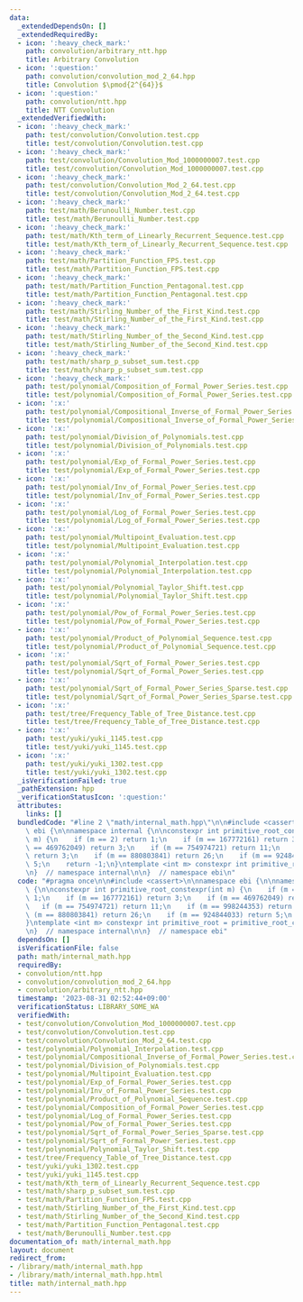 ```yaml
---
data:
  _extendedDependsOn: []
  _extendedRequiredBy:
  - icon: ':heavy_check_mark:'
    path: convolution/arbitrary_ntt.hpp
    title: Arbitrary Convolution
  - icon: ':question:'
    path: convolution/convolution_mod_2_64.hpp
    title: Convolution $\pmod{2^{64}}$
  - icon: ':question:'
    path: convolution/ntt.hpp
    title: NTT Convolution
  _extendedVerifiedWith:
  - icon: ':heavy_check_mark:'
    path: test/convolution/Convolution.test.cpp
    title: test/convolution/Convolution.test.cpp
  - icon: ':heavy_check_mark:'
    path: test/convolution/Convolution_Mod_1000000007.test.cpp
    title: test/convolution/Convolution_Mod_1000000007.test.cpp
  - icon: ':heavy_check_mark:'
    path: test/convolution/Convolution_Mod_2_64.test.cpp
    title: test/convolution/Convolution_Mod_2_64.test.cpp
  - icon: ':heavy_check_mark:'
    path: test/math/Berunoulli_Number.test.cpp
    title: test/math/Berunoulli_Number.test.cpp
  - icon: ':heavy_check_mark:'
    path: test/math/Kth_term_of_Linearly_Recurrent_Sequence.test.cpp
    title: test/math/Kth_term_of_Linearly_Recurrent_Sequence.test.cpp
  - icon: ':heavy_check_mark:'
    path: test/math/Partition_Function_FPS.test.cpp
    title: test/math/Partition_Function_FPS.test.cpp
  - icon: ':heavy_check_mark:'
    path: test/math/Partition_Function_Pentagonal.test.cpp
    title: test/math/Partition_Function_Pentagonal.test.cpp
  - icon: ':heavy_check_mark:'
    path: test/math/Stirling_Number_of_the_First_Kind.test.cpp
    title: test/math/Stirling_Number_of_the_First_Kind.test.cpp
  - icon: ':heavy_check_mark:'
    path: test/math/Stirling_Number_of_the_Second_Kind.test.cpp
    title: test/math/Stirling_Number_of_the_Second_Kind.test.cpp
  - icon: ':heavy_check_mark:'
    path: test/math/sharp_p_subset_sum.test.cpp
    title: test/math/sharp_p_subset_sum.test.cpp
  - icon: ':heavy_check_mark:'
    path: test/polynomial/Composition_of_Formal_Power_Series.test.cpp
    title: test/polynomial/Composition_of_Formal_Power_Series.test.cpp
  - icon: ':x:'
    path: test/polynomial/Compositional_Inverse_of_Formal_Power_Series.test.cpp
    title: test/polynomial/Compositional_Inverse_of_Formal_Power_Series.test.cpp
  - icon: ':x:'
    path: test/polynomial/Division_of_Polynomials.test.cpp
    title: test/polynomial/Division_of_Polynomials.test.cpp
  - icon: ':x:'
    path: test/polynomial/Exp_of_Formal_Power_Series.test.cpp
    title: test/polynomial/Exp_of_Formal_Power_Series.test.cpp
  - icon: ':x:'
    path: test/polynomial/Inv_of_Formal_Power_Series.test.cpp
    title: test/polynomial/Inv_of_Formal_Power_Series.test.cpp
  - icon: ':x:'
    path: test/polynomial/Log_of_Formal_Power_Series.test.cpp
    title: test/polynomial/Log_of_Formal_Power_Series.test.cpp
  - icon: ':x:'
    path: test/polynomial/Multipoint_Evaluation.test.cpp
    title: test/polynomial/Multipoint_Evaluation.test.cpp
  - icon: ':x:'
    path: test/polynomial/Polynomial_Interpolation.test.cpp
    title: test/polynomial/Polynomial_Interpolation.test.cpp
  - icon: ':x:'
    path: test/polynomial/Polynomial_Taylor_Shift.test.cpp
    title: test/polynomial/Polynomial_Taylor_Shift.test.cpp
  - icon: ':x:'
    path: test/polynomial/Pow_of_Formal_Power_Series.test.cpp
    title: test/polynomial/Pow_of_Formal_Power_Series.test.cpp
  - icon: ':x:'
    path: test/polynomial/Product_of_Polynomial_Sequence.test.cpp
    title: test/polynomial/Product_of_Polynomial_Sequence.test.cpp
  - icon: ':x:'
    path: test/polynomial/Sqrt_of_Formal_Power_Series.test.cpp
    title: test/polynomial/Sqrt_of_Formal_Power_Series.test.cpp
  - icon: ':x:'
    path: test/polynomial/Sqrt_of_Formal_Power_Series_Sparse.test.cpp
    title: test/polynomial/Sqrt_of_Formal_Power_Series_Sparse.test.cpp
  - icon: ':x:'
    path: test/tree/Frequency_Table_of_Tree_Distance.test.cpp
    title: test/tree/Frequency_Table_of_Tree_Distance.test.cpp
  - icon: ':x:'
    path: test/yuki/yuki_1145.test.cpp
    title: test/yuki/yuki_1145.test.cpp
  - icon: ':x:'
    path: test/yuki/yuki_1302.test.cpp
    title: test/yuki/yuki_1302.test.cpp
  _isVerificationFailed: true
  _pathExtension: hpp
  _verificationStatusIcon: ':question:'
  attributes:
    links: []
  bundledCode: "#line 2 \"math/internal_math.hpp\"\n\n#include <cassert>\n\nnamespace\
    \ ebi {\n\nnamespace internal {\n\nconstexpr int primitive_root_constexpr(int\
    \ m) {\n    if (m == 2) return 1;\n    if (m == 167772161) return 3;\n    if (m\
    \ == 469762049) return 3;\n    if (m == 754974721) return 11;\n    if (m == 998244353)\
    \ return 3;\n    if (m == 880803841) return 26;\n    if (m == 924844033) return\
    \ 5;\n    return -1;\n}\ntemplate <int m> constexpr int primitive_root = primitive_root_constexpr(m);\n\
    \n}  // namespace internal\n\n}  // namespace ebi\n"
  code: "#pragma once\n\n#include <cassert>\n\nnamespace ebi {\n\nnamespace internal\
    \ {\n\nconstexpr int primitive_root_constexpr(int m) {\n    if (m == 2) return\
    \ 1;\n    if (m == 167772161) return 3;\n    if (m == 469762049) return 3;\n \
    \   if (m == 754974721) return 11;\n    if (m == 998244353) return 3;\n    if\
    \ (m == 880803841) return 26;\n    if (m == 924844033) return 5;\n    return -1;\n\
    }\ntemplate <int m> constexpr int primitive_root = primitive_root_constexpr(m);\n\
    \n}  // namespace internal\n\n}  // namespace ebi"
  dependsOn: []
  isVerificationFile: false
  path: math/internal_math.hpp
  requiredBy:
  - convolution/ntt.hpp
  - convolution/convolution_mod_2_64.hpp
  - convolution/arbitrary_ntt.hpp
  timestamp: '2023-08-31 02:52:44+09:00'
  verificationStatus: LIBRARY_SOME_WA
  verifiedWith:
  - test/convolution/Convolution_Mod_1000000007.test.cpp
  - test/convolution/Convolution.test.cpp
  - test/convolution/Convolution_Mod_2_64.test.cpp
  - test/polynomial/Polynomial_Interpolation.test.cpp
  - test/polynomial/Compositional_Inverse_of_Formal_Power_Series.test.cpp
  - test/polynomial/Division_of_Polynomials.test.cpp
  - test/polynomial/Multipoint_Evaluation.test.cpp
  - test/polynomial/Exp_of_Formal_Power_Series.test.cpp
  - test/polynomial/Inv_of_Formal_Power_Series.test.cpp
  - test/polynomial/Product_of_Polynomial_Sequence.test.cpp
  - test/polynomial/Composition_of_Formal_Power_Series.test.cpp
  - test/polynomial/Log_of_Formal_Power_Series.test.cpp
  - test/polynomial/Pow_of_Formal_Power_Series.test.cpp
  - test/polynomial/Sqrt_of_Formal_Power_Series_Sparse.test.cpp
  - test/polynomial/Sqrt_of_Formal_Power_Series.test.cpp
  - test/polynomial/Polynomial_Taylor_Shift.test.cpp
  - test/tree/Frequency_Table_of_Tree_Distance.test.cpp
  - test/yuki/yuki_1302.test.cpp
  - test/yuki/yuki_1145.test.cpp
  - test/math/Kth_term_of_Linearly_Recurrent_Sequence.test.cpp
  - test/math/sharp_p_subset_sum.test.cpp
  - test/math/Partition_Function_FPS.test.cpp
  - test/math/Stirling_Number_of_the_First_Kind.test.cpp
  - test/math/Stirling_Number_of_the_Second_Kind.test.cpp
  - test/math/Partition_Function_Pentagonal.test.cpp
  - test/math/Berunoulli_Number.test.cpp
documentation_of: math/internal_math.hpp
layout: document
redirect_from:
- /library/math/internal_math.hpp
- /library/math/internal_math.hpp.html
title: math/internal_math.hpp
---
```

